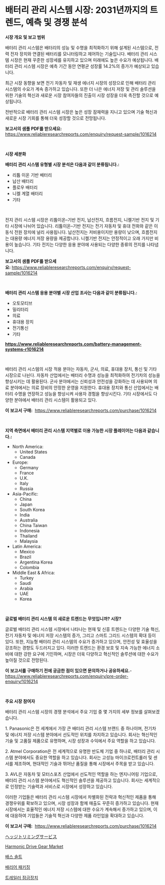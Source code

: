 <p><h1>배터리 관리 시스템 시장: 2031년까지의 트렌드, 예측 및 경쟁 분석</h1></p><p><strong>시장 개요 및 보고 범위</strong></p>
<p><p>배터리 관리 시스템은 배터리의 성능 및 수명을 최적화하기 위해 설계된 시스템으로, 전력 전자 장치와 연결된 배터리를 모니터링하고 제어하는 기술입니다. 배터리 관리 시스템 시장은 현재 꾸준한 성장세를 유지하고 있으며 미래에도 높은 수요가 예상됩니다. 배터리 관리 시스템 시장은 예측 기간 동안 연평균 성장률 14.2%의 증가가 예상되고 있습니다.</p><p>최근 시장 동향을 보면 전기 자동차 및 재생 에너지 시장의 성장으로 인해 배터리 관리 시스템의 수요가 계속 증가하고 있습니다. 또한 더 나은 에너지 저장 및 관리 솔루션을 위한 기술의 혁신과 새로운 시장 참여자들의 진출이 시장 성장을 더욱 촉진할 것으로 예상됩니다.</p><p>전반적으로 배터리 관리 시스템 시장은 높은 성장 잠재력을 지니고 있으며 기술 혁신과 새로운 시장 기회를 통해 더욱 성장할 것으로 전망됩니다.</p></p>
<p><strong>보고서의 샘플 PDF를 받으세요:</strong> <a href="https://www.reliableresearchreports.com/enquiry/request-sample/1016214">https://www.reliableresearchreports.com/enquiry/request-sample/1016214</a></p>
<p>&nbsp;</p>
<p><strong>시장 세분화</strong></p>
<p><strong>배터리 관리 시스템 유형별 시장 분석은 다음과 같이 분류됩니다.:</strong></p>
<p><ul><li>리튬 이온 기반 배터리</li><li>납산 배터리</li><li>플로우 배터리</li><li>니켈 계열 배터리</li><li>기타</li></ul></p>
<p>&nbsp;</p>
<p><p>전지 관리 시스템 시장은 리튬이온–기반 전지, 납산전지, 흐름전지, 니켈기반 전지 및 기타 시장에 나뉘어 있습니다. 리튬이온–기반 전지는 전기 자동차 및 휴대 전화와 같은 이동식 전원 장치에 널리 사용됩니다. 납산전지는 저비용이지만 용량이 낮으며, 흐름전지는 대용량 에너지 저장 용량을 제공합니다. 니켈기반 전지는 안정적이고 오래 가지만 비용이 높습니다. 기타 전지는 다양한 응용 분야에 사용되는 다양한 종류의 전지를 나타냅니다.</p></p>
<p><strong>보고서의 샘플 PDF를 받으세요:</strong>&nbsp;<a href="https://www.reliableresearchreports.com/enquiry/request-sample/1016214">https://www.reliableresearchreports.com/enquiry/request-sample/1016214</a></p>
<p>&nbsp;</p>
<p><strong> 배터리 관리 시스템 응용 분야별 시장 산업 조사는 다음과 같이 분류됩니다.:</strong></p>
<p><ul><li>오토모티브</li><li>밀리터리</li><li>의료</li><li>휴대용 장치</li><li>전기통신</li><li>기타</li></ul></p>
<p><strong><a href="https://www.reliableresearchreports.com/battery-management-systems-r1016214">https://www.reliableresearchreports.com/battery-management-systems-r1016214</a></strong></p>
<p>&nbsp;</p>
<p><p>배터리 관리 시스템의 시장 적용 분야는 자동차, 군사, 의료, 휴대용 장치, 통신 및 기타 시장으로 나뉜다. 자동차 산업에서는 배터리 수명과 성능을 최적화하여 전기차의 성능을 향상시키는 데 활용된다. 군사 분야에서는 신뢰성과 안전성을 강화하는 데 사용되며 의료 분야에서는 의료 장비의 안정한 운영을 지원한다. 휴대용 장치와 통신 산업에서는 배터리 수명을 연장하고 성능을 향상시켜 사용자 경험을 향상시킨다. 기타 시장에서도 다양한 분야에서 배터리 관리 시스템이 활용되고 있다.</p></p>
<p><strong>이 보고서 구매:</strong>&nbsp; <a href="https://www.reliableresearchreports.com/purchase/1016214">https://www.reliableresearchreports.com/purchase/1016214</a></p>
<p>&nbsp;</p>
<p><strong>지역 측면에서 배터리 관리 시스템 지역별로 이용 가능한 시장 플레이어는 다음과 같습니다.:</strong></p>
<p><ul>
    <li>
        North America:
        <ul>
            <li>United States</li>
            <li>Canada</li>
        </ul>
    </li>
    <li>
        Europe:
        <ul>
            <li>Germany</li>
            <li>France</li>
            <li>U.K.</li>
            <li>Italy</li>
            <li>Russia</li>
        </ul>
    </li>
    <li>
        Asia-Pacific:
        <ul>
            <li>China</li>
            <li>Japan</li>
            <li>South Korea</li>
            <li>India</li>
            <li>Australia</li>
            <li>China Taiwan</li>
            <li>Indonesia</li>
            <li>Thailand</li>
            <li>Malaysia</li>
        </ul>
    </li>
    <li>
        Latin America:
        <ul>
            <li>Mexico</li>
            <li>Brazil</li>
            <li>Argentina Korea</li>
            <li>Colombia</li>
        </ul>
    </li>
    <li>
        Middle East & Africa:
        <ul>
            <li>Turkey</li>
            <li>Saudi</li>
            <li>Arabia</li>
            <li>UAE</li>
            <li>Korea</li>
        </ul>
    </li>
    </ul></p>
<p>&nbsp;</p>
<p><strong>글로벌 배터리 관리 시스템 의 새로운 트렌드는 무엇입니까? 시장?</strong></p>
<p><p>글로벌 배터리 관리 시스템 시장에서 나타나는 현재 및 신흥 트렌드는 다양한 기술 혁신, 전기 자동차 및 에너지 저장 시스템의 증가, 그리고 스마트 그리드 시스템의 확대 등이 있다. 또한, 지능형 배터리 관리 시스템의 수요가 증가하고 있으며, 안전성 및 효율성을 강조하는 경향도 두드러지고 있다. 이러한 트렌드는 환경 보호 및 지속 가능한 에너지 소비에 대한 강한 요구에 기인하며, 시장은 더욱 다양하고 혁신적인 솔루션에 대한 수요가 높아질 것으로 전망된다.</p></p>
<p><strong>이 보고서를 구매하기 전에 궁금한 점이 있으면 문의하거나 공유하세요.</strong>- <a href="https://www.reliableresearchreports.com/enquiry/pre-order-enquiry/1016214">https://www.reliableresearchreports.com/enquiry/pre-order-enquiry/1016214</a></p>
<p>&nbsp;</p>
<p><strong>주요 시장 참여자</strong></p>
<p><p>배터리 관리 시스템 시장의 경쟁 분석에서 주요 기업 중 몇 가지의 세부 정보를 살펴보겠습니다.</p><p>1. Panasonic은 전 세계에서 가장 큰 배터리 관리 시스템 브랜드 중 하나이며, 전기차 및 에너지 저장 시스템 분야에서 선도적인 위치를 차지하고 있습니다. 회사는 혁신적인 기술 및 고품질 제품으로 유명하며, 시장 성장과 수익에서 주요 역할을 하고 있습니다.</p><p>2. Atmel Corporation은 전 세계적으로 유명한 반도체 기업 중 하나로, 배터리 관리 시스템 분야에서도 중요한 역할을 하고 있습니다. 회사는 고성능 마이크로컨트롤러 및 센서를 제조하며, 현대적인 기술과 뛰어난 품질을 통해 시장에서 주목을 받고 있습니다.</p><p>3. AVL은 자동차 및 모터스포츠 산업에서 선도적인 역할을 하는 엔지니어링 기업으로, 배터리 관리 시스템 분야에서도 혁신적인 솔루션을 제공하고 있습니다. 회사는 세계적으로 인정받는 기술력과 서비스로 시장에서 성장하고 있습니다.</p><p>이러한 기업들은 배터리 관리 시스템 시장에서 차별화된 전략과 혁신적인 제품을 통해 경쟁우위를 확보하고 있으며, 시장 성장과 함께 매출도 꾸준히 증가하고 있습니다. 현재 시장에서는 효율적인 에너지 저장 시스템에 대한 수요가 계속해서 증가하고 있으며, 이에 대응하여 기업들은 기술적 혁신과 다양한 제품 라인업을 확대하고 있습니다.</p></p>
<p><strong>이 보고서 구매:</strong>&nbsp;&nbsp;<a href="https://www.reliableresearchreports.com/purchase/1016214">https://www.reliableresearchreports.com/purchase/1016214</a></p>
<p><p><a href="https://github.com/ihabdkwlxs948/Market-Research-Report-List-1/blob/main/154966825560.md">ヘッジトリミングサービス</a></p><p><a href="https://view.publitas.com/reportprime-1/harmonic-drive-gear-market-share-evolution-and-market-growth-trends-2024-2031/">Harmonic Drive Gear Market</a></p><p><a href="https://github.com/Hubertstyenger6685/Market-Research-Report-List-1/blob/main/476366823238.md">배스 솔트</a></p><p><a href="https://github.com/hxzi07639916/Market-Research-Report-List-1/blob/main/667454423237.md">배리어 패키징</a></p><p><a href="https://medium.com/@danykakilback/%ED%8A%B8%EB%A0%88%EC%9D%BC%EB%9F%AC-%EC%9E%A0%EA%B8%88%EC%9E%A5%EC%B9%98-%EC%8B%9C%EC%9E%A5-%EB%B3%B4%EA%B3%A0%EC%84%9C%EB%8A%94-%EC%9D%B4-%EC%8B%9C%EC%9E%A5%EC%9D%98-%EC%B5%9C%EC%8B%A0-%ED%8A%B8%EB%A0%8C%EB%93%9C%EC%99%80-%EC%84%B1%EC%9E%A5-%EA%B8%B0%ED%9A%8C%EB%A5%BC-%EB%B3%B4%EC%97%AC%EC%A4%8D%EB%8B%88%EB%8B%A4-7b6caf29503e">트레일러 잠금장치</a></p></p>